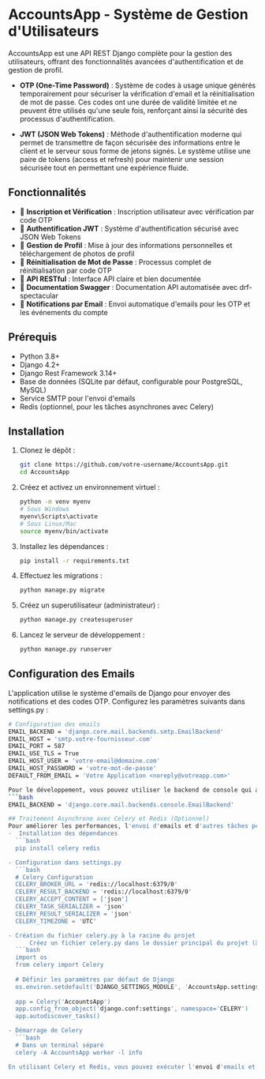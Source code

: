# AccountsApp - Système de Gestion d'Utilisateurs

AccountsApp est une API REST Django complète pour la gestion des utilisateurs, offrant des fonctionnalités avancées d'authentification et de gestion de profil.

- **OTP (One-Time Password)** : Système de codes à usage unique générés temporairement pour sécuriser la vérification d'email et la réinitialisation de mot de passe. Ces codes ont une durée de validité limitée et ne peuvent être utilisés qu'une seule fois, renforçant ainsi la sécurité des processus d'authentification.

- **JWT (JSON Web Tokens)** : Méthode d'authentification moderne qui permet de transmettre de façon sécurisée des informations entre le client et le serveur sous forme de jetons signés. Le système utilise une paire de tokens (access et refresh) pour maintenir une session sécurisée tout en permettant une expérience fluide.


## Fonctionnalités

- 🔐 **Inscription et Vérification** : Inscription utilisateur avec vérification par code OTP
- 🔑 **Authentification JWT** : Système d'authentification sécurisé avec JSON Web Tokens
- 👤 **Gestion de Profil** : Mise à jour des informations personnelles et téléchargement de photos de profil
- 🔄 **Réinitialisation de Mot de Passe** : Processus complet de réinitialisation par code OTP
- 📱 **API RESTful** : Interface API claire et bien documentée
- 📝 **Documentation Swagger** : Documentation API automatisée avec drf-spectacular
- 📧 **Notifications par Email** : Envoi automatique d'emails pour les OTP et les événements du compte

## Prérequis

- Python 3.8+
- Django 4.2+
- Django Rest Framework 3.14+
- Base de données (SQLite par défaut, configurable pour PostgreSQL, MySQL)
- Service SMTP pour l'envoi d'emails
- Redis (optionnel, pour les tâches asynchrones avec Celery)

## Installation

1. Clonez le dépôt :
   ```bash
   git clone https://github.com/votre-username/AccountsApp.git
   cd AccountsApp

2.  Créez et activez un environnement virtuel :
    ```bash
    python -m venv myenv
    # Sous Windows
    myenv\Scripts\activate
    # Sous Linux/Mac
    source myenv/bin/activate
    
3.  Installez les dépendances :
    ```bash
    pip install -r requirements.txt

4.  Effectuez les migrations :
    ```bash
    python manage.py migrate

5.  Créez un superutilisateur (administrateur) :
    ```bash
    python manage.py createsuperuser

6.  Lancez le serveur de développement :
    ```bash
    python manage.py runserver  

## Configuration des Emails
L'application utilise le système d'emails de Django pour envoyer des notifications et des codes OTP. Configurez les paramètres suivants dans settings.py :   
```bash
# Configuration des emails
EMAIL_BACKEND = 'django.core.mail.backends.smtp.EmailBackend'
EMAIL_HOST = 'smtp.votre-fournisseur.com'
EMAIL_PORT = 587
EMAIL_USE_TLS = True
EMAIL_HOST_USER = 'votre-email@domaine.com'
EMAIL_HOST_PASSWORD = 'votre-mot-de-passe'
DEFAULT_FROM_EMAIL = 'Votre Application <noreply@votreapp.com>'

Pour le développement, vous pouvez utiliser le backend de console qui affiche les emails dans la console :
```bash
EMAIL_BACKEND = 'django.core.mail.backends.console.EmailBackend'

## Traitement Asynchrone avec Celery et Redis (Optionnel)
Pour améliorer les performances, l'envoi d'emails et d'autres tâches peuvent être exécutés de manière asynchrone avec Celery et Redis.
-  Installation des dépendances
  ```bash
  pip install celery redis

- Configuration dans settings.py
  ```bash
  # Celery Configuration
  CELERY_BROKER_URL = 'redis://localhost:6379/0'
  CELERY_RESULT_BACKEND = 'redis://localhost:6379/0'
  CELERY_ACCEPT_CONTENT = ['json']
  CELERY_TASK_SERIALIZER = 'json'
  CELERY_RESULT_SERIALIZER = 'json'
  CELERY_TIMEZONE = 'UTC'

- Création du fichier celery.py à la racine du projet
      Créez un fichier celery.py dans le dossier principal du projet (à côté de settings.py) :
  ```bash
  import os
  from celery import Celery
  
  # Définir les paramètres par défaut de Django
  os.environ.setdefault('DJANGO_SETTINGS_MODULE', 'AccountsApp.settings')
  
  app = Celery('AccountsApp')
  app.config_from_object('django.conf:settings', namespace='CELERY')
  app.autodiscover_tasks()

- Démarrage de Celery
  ```bash
  # Dans un terminal séparé
  celery -A AccountsApp worker -l info

En utilisant Celery et Redis, vous pouvez exécuter l'envoi d'emails et d'autres tâches longues de manière asynchrone, ce qui améliore considérablement les performances de votre API.



